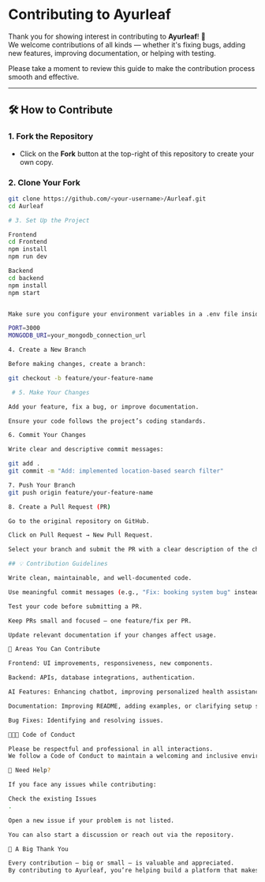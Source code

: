 # Contributing to Ayurleaf

Thank you for showing interest in contributing to **Ayurleaf**! 🚀  
We welcome contributions of all kinds — whether it's fixing bugs, adding new features, improving documentation, or helping with testing.  

Please take a moment to review this guide to make the contribution process smooth and effective.

---

## 🛠️ How to Contribute

### 1. Fork the Repository
- Click on the **Fork** button at the top-right of this repository to create your own copy.

### 2. Clone Your Fork
```bash
git clone https://github.com/<your-username>/Aurleaf.git
cd Aurleaf

# 3. Set Up the Project

Frontend
cd Frontend
npm install
npm run dev

Backend
cd backend
npm install
npm start


Make sure you configure your environment variables in a .env file inside the backend folder:

PORT=3000
MONGODB_URI=your_mongodb_connection_url

4. Create a New Branch

Before making changes, create a branch:

git checkout -b feature/your-feature-name

 # 5. Make Your Changes

Add your feature, fix a bug, or improve documentation.

Ensure your code follows the project’s coding standards.

6. Commit Your Changes

Write clear and descriptive commit messages:

git add .
git commit -m "Add: implemented location-based search filter"

7. Push Your Branch
git push origin feature/your-feature-name

8. Create a Pull Request (PR)

Go to the original repository on GitHub.

Click on Pull Request → New Pull Request.

Select your branch and submit the PR with a clear description of the changes.

## 💡 Contribution Guidelines

Write clean, maintainable, and well-documented code.

Use meaningful commit messages (e.g., "Fix: booking system bug" instead of "fixed stuff").

Test your code before submitting a PR.

Keep PRs small and focused — one feature/fix per PR.

Update relevant documentation if your changes affect usage.

🌟 Areas You Can Contribute

Frontend: UI improvements, responsiveness, new components.

Backend: APIs, database integrations, authentication.

AI Features: Enhancing chatbot, improving personalized health assistance.

Documentation: Improving README, adding examples, or clarifying setup steps.

Bug Fixes: Identifying and resolving issues.

🧑‍🤝‍🧑 Code of Conduct

Please be respectful and professional in all interactions.
We follow a Code of Conduct to maintain a welcoming and inclusive environment for everyone.

🙌 Need Help?

If you face any issues while contributing:

Check the existing Issues
.

Open a new issue if your problem is not listed.

You can also start a discussion or reach out via the repository.

💖 A Big Thank You

Every contribution — big or small — is valuable and appreciated.
By contributing to Ayurleaf, you’re helping build a platform that makes Ayurvedic healthcare more accessible to everyone. 🌿